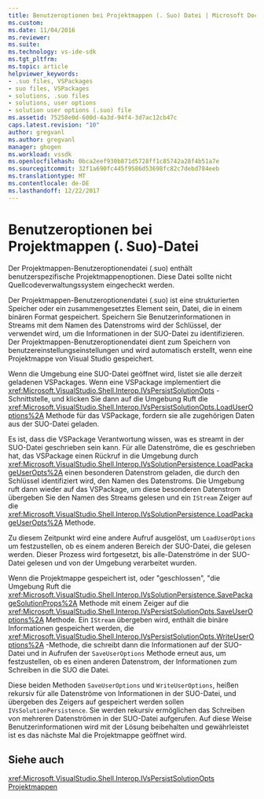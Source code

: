 ```yaml
---
title: Benutzeroptionen bei Projektmappen (. Suo) Datei | Microsoft Docs
ms.custom: 
ms.date: 11/04/2016
ms.reviewer: 
ms.suite: 
ms.technology: vs-ide-sdk
ms.tgt_pltfrm: 
ms.topic: article
helpviewer_keywords:
- .suo files, VSPackages
- suo files, VSPackages
- solutions, .suo files
- solutions, user options
- solution user options (.suo) file
ms.assetid: 75258e0d-600d-4a3d-94f4-3d7ac12cb47c
caps.latest.revision: "10"
author: gregvanl
ms.author: gregvanl
manager: ghogen
ms.workload: vssdk
ms.openlocfilehash: 0bca2eef930b871d5728ff1c85742a28f4b51a7e
ms.sourcegitcommit: 32f1a690fc445f9586d53698fc82c7debd784eeb
ms.translationtype: MT
ms.contentlocale: de-DE
ms.lasthandoff: 12/22/2017
---
```

# <a name="solution-user-options-suo-file"></a>Benutzeroptionen bei Projektmappen (. Suo)-Datei
Der Projektmappen-Benutzeroptionendatei (.suo) enthält benutzerspezifische Projektmappenoptionen. Diese Datei sollte nicht Quellcodeverwaltungssystem eingecheckt werden.  
  
 Der Projektmappen-Benutzeroptionendatei (.suo) ist eine strukturierten Speicher oder ein zusammengesetztes Element sein, Datei, die in einem binären Format gespeichert. Speichern Sie Benutzerinformationen in Streams mit dem Namen des Datenstroms wird der Schlüssel, der verwendet wird, um die Informationen in der SUO-Datei zu identifizieren. Der Projektmappen-Benutzeroptionendatei dient zum Speichern von benutzereinstellungseinstellungen und wird automatisch erstellt, wenn eine Projektmappe von Visual Studio gespeichert.  
  
 Wenn die Umgebung eine SUO-Datei geöffnet wird, listet sie alle derzeit geladenen VSPackages. Wenn eine VSPackage implementiert die <xref:Microsoft.VisualStudio.Shell.Interop.IVsPersistSolutionOpts> -Schnittstelle, und klicken Sie dann auf die Umgebung Ruft die <xref:Microsoft.VisualStudio.Shell.Interop.IVsPersistSolutionOpts.LoadUserOptions%2A> Methode für das VSPackage, fordern sie alle zugehörigen Daten aus der SUO-Datei geladen.  
  
 Es ist, dass die VSPackage Verantwortung wissen, was es streamt in der SUO-Datei geschrieben sein kann. Für alle Datenströme, die es geschrieben hat, das VSPackage einen Rückruf in die Umgebung durch <xref:Microsoft.VisualStudio.Shell.Interop.IVsSolutionPersistence.LoadPackageUserOpts%2A> einen besonderen Datenstrom geladen, die durch den Schlüssel identifiziert wird, den Namen des Datenstroms. Die Umgebung ruft dann wieder auf das VSPackage, um diese besonderen Datenstrom übergeben Sie den Namen des Streams gelesen und ein `IStream` Zeiger auf die <xref:Microsoft.VisualStudio.Shell.Interop.IVsSolutionPersistence.LoadPackageUserOpts%2A> Methode.  
  
 Zu diesem Zeitpunkt wird eine andere Aufruf ausgelöst, um `LoadUserOptions` um festzustellen, ob es einem anderen Bereich der SUO-Datei, die gelesen werden. Dieser Prozess wird fortgesetzt, bis alle-Datenströme in der SUO-Datei gelesen und von der Umgebung verarbeitet wurden.  
  
 Wenn die Projektmappe gespeichert ist, oder "geschlossen", "die Umgebung Ruft die <xref:Microsoft.VisualStudio.Shell.Interop.IVsSolutionPersistence.SavePackageSolutionProps%2A> Methode mit einem Zeiger auf die <xref:Microsoft.VisualStudio.Shell.Interop.IVsPersistSolutionOpts.SaveUserOptions%2A> Methode. Ein `IStream` übergeben wird, enthält die binäre Informationen gespeichert werden, die <xref:Microsoft.VisualStudio.Shell.Interop.IVsPersistSolutionOpts.WriteUserOptions%2A> -Methode, die schreibt dann die Informationen auf der SUO-Datei und in Aufrufen der `SaveUserOptions` Methode erneut aus, um festzustellen, ob es einen anderen Datenstrom, der Informationen zum Schreiben in die SUO die Datei.  
  
 Diese beiden Methoden `SaveUserOptions` und `WriteUserOptions`, heißen rekursiv für alle Datenströme von Informationen in der SUO-Datei, und übergeben des Zeigers auf gespeichert werden sollen `IVsSolutionPersistence`. Sie werden rekursiv ermöglichen das Schreiben von mehreren Datenströmen in der SUO-Datei aufgerufen. Auf diese Weise Benutzerinformationen wird mit der Lösung beibehalten und gewährleistet ist es das nächste Mal die Projektmappe geöffnet wird.  
  
## <a name="see-also"></a>Siehe auch  
 <xref:Microsoft.VisualStudio.Shell.Interop.IVsPersistSolutionOpts>   
 [Projektmappen](../../extensibility/internals/solutions.md)